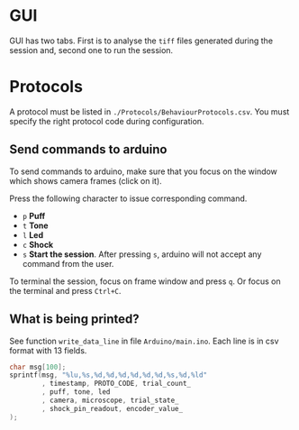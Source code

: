 # GUI

GUI has two tabs. First is to analyse the `tiff` files generated during the
session and, second one to run the session.

# Protocols

A protocol must be listed in `./Protocols/BehaviourProtocols.csv`. You must
specify the right protocol code during configuration. 

## Send commands to arduino

To send commands to arduino, make sure that you focus on the window which shows
camera frames (click on it). 

Press the following character to issue corresponding command.

- `p` __Puff__ 
- `t` __Tone__
- `l` __Led__ 
- `c` __Shock__ 
- `s` __Start the session__. After pressing `s`, arduino will not accept any
  command from the user. 

To terminal the session, focus on frame window and press `q`. Or focus on the
terminal and press `Ctrl+C`. 

## What is being printed?

See function `write_data_line` in file `Arduino/main.ino`. Each line is in csv
format with 13 fields. 

```c
char msg[100];
sprintf(msg, "%lu,%s,%d,%d,%d,%d,%d,%d,%s,%d,%ld"
        , timestamp, PROTO_CODE, trial_count_
        , puff, tone, led
        , camera, microscope, trial_state_
        , shock_pin_readout, encoder_value_
);
```

